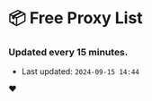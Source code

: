 # :package: Free Proxy List
### Updated every 15 minutes.

- Last updated: `2024-09-15 14:44`

:heart:
